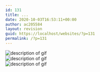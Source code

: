 ```yaml
---
id: 131
title: ...
date: 2020-10-03T16:53:11+00:00
author: ac205584
layout: revision
guid: https://localhost/websites/?p=131
permalink: /?p=131
---
```

<div class="grid">
  <div class="grid-item">
    <img src="https://media.giphy.com/media/fsaqYZsD0P0x600rE1/giphy.gif" alt="description of gif" />
  </div>
  
  <div class="grid-item">
    <img src="https://media.giphy.com/media/RgbR8ECpqoma8KFNf8/giphy.gif" alt="description of gif" />
  </div>
  
  <div class="grid-item">
    <img src="https://media.giphy.com/media/W0QwfdozN3AFnw1sWn/giphy.gif" alt="description of gif" />
  </div>
</div>